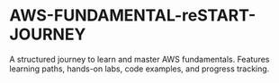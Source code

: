 # AWS-FUNDAMENTAL-reSTART-JOURNEY
A structured journey to learn and master AWS fundamentals. Features learning paths, hands-on labs, code examples, and progress tracking.
